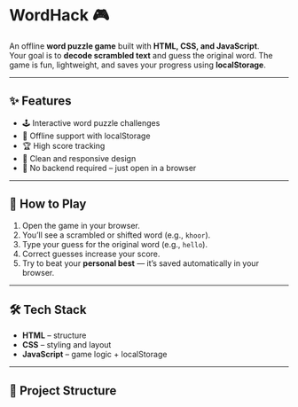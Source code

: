 # WordHack 🎮  

An offline **word puzzle game** built with **HTML, CSS, and JavaScript**.  
Your goal is to **decode scrambled text** and guess the original word. The game is fun, lightweight, and saves your progress using **localStorage**.  

---

## ✨ Features
- 🕹️ Interactive word puzzle challenges  
- 💾 Offline support with localStorage  
- 🏆 High score tracking  
- 🎨 Clean and responsive design  
- 🚀 No backend required – just open in a browser  

---

## 🔑 How to Play
1. Open the game in your browser.  
2. You’ll see a scrambled or shifted word (e.g., `khoor`).  
3. Type your guess for the original word (e.g., `hello`).  
4. Correct guesses increase your score.  
5. Try to beat your **personal best** — it’s saved automatically in your browser.  

---

## 🛠️ Tech Stack
- **HTML** – structure  
- **CSS** – styling and layout  
- **JavaScript** – game logic + localStorage  

---

## 📂 Project Structure

